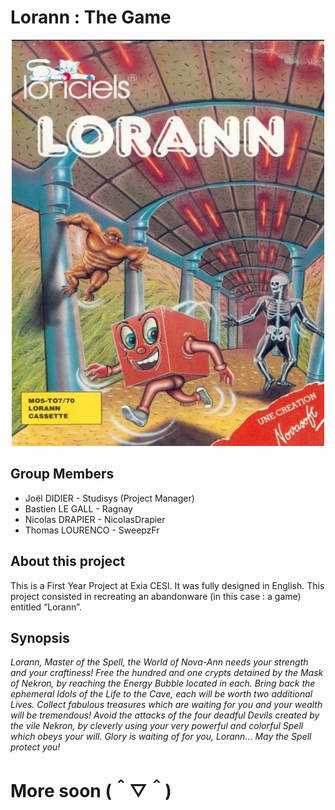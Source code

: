 ﻿# Lorann : The Game

<p align="center"> <img width="500" height="650" src="https://github.com/Studisys/Lorann-Java-Project----Exia-CESI-A1/raw/master/OriginalProjectSubject/cover.png"> </p>

## Group Members

 - Joël DIDIER - Studisys (Project Manager)
 - Bastien LE GALL - Ragnay
 - Nicolas DRAPIER - NicolasDrapier
 - Thomas LOURENCO - SweepzFr


## About this project
This is a First Year Project at Exia CESI. It was fully designed in English.
This project consisted in recreating an abandonware (in this case : a game) entitled “Lorann”.

## Synopsis

*Lorann, Master of the Spell, the World of Nova-Ann needs your strength and your craftiness!
Free the hundred and one crypts detained by the Mask of Nekron, by reaching the Energy Bubble located in each.
Bring back the ephemeral Idols of the Life to the Cave, each will be worth two additional Lives.
Collect fabulous treasures which are waiting for you and your wealth will be tremendous!
Avoid the attacks of the four deadful Devils created by the vile Nekron, by cleverly using your very powerful and colorful Spell which obeys your will.
Glory is waiting of for you, Lorann… May the Spell protect you!*

# More soon (＾▽＾)
